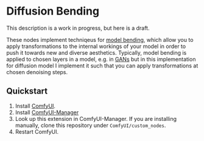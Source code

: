 # Diffusion Bending
This description is a work in progress, but here is a draft.

These nodes implement techniqeus for [model bending](https://arxiv.org/abs/2005.12420), which allow you to apply transformations to the internal workings of your model in order to push it towards new and diverse aesthetics. Typically, model bending is applied to chosen layers in a model, e.g. in [GANs](https://github.com/terrybroad/network-bending) but in this implementation for diffusion model I implement it such that you can apply transformations at chosen denoising steps. 

## Quickstart

1. Install [ComfyUI](https://docs.comfy.org/get_started).
1. Install [ComfyUI-Manager](https://github.com/ltdrdata/ComfyUI-Manager)
1. Look up this extension in ComfyUI-Manager. If you are installing manually, clone this repository under `ComfyUI/custom_nodes`.
1. Restart ComfyUI.

